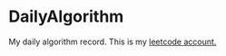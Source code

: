 # DailyAlgorithm
My daily algorithm record.
This is my <a href="https://leetcode.cn/u/pf119">leetcode account.</a>
